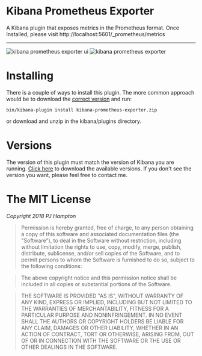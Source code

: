 # Kibana Prometheus Exporter

A Kibana plugin that exposes metrics in the Prometheus format.
Once Installed, please visit http://localhost:5601/_prometheus/metrics

---

<img src="https://raw.githubusercontent.com/pjhampton/kibana-prometheus-exporter/master/screenshots/kibana_ui.png" alt="kibana prometheus exporter ui">

<img src="https://raw.githubusercontent.com/pjhampton/kibana-prometheus-exporter/master/screenshots/kibana_prometheus.png" alt="kibana prometheus exporter">

# Installing

There is a couple of ways to install this plugin. The more common approach would be to download the [correct version](#versions) and run:

```
bin/kibana-plugin install kibana-prometheus-exporter.zip
```

or download and unzip in the kibana/plugins directory.

# Versions

The version of this plugin must match the version of Kibana you are running. [Click here](https://github.com/pjhampton/kibana-prometheus-exporter/releases) to download the available versions. If you don't see the version you want, please feel free to contact me.

# The MIT License

*Copyright 2018 PJ Hampton*

> Permission is hereby granted, free of charge, to any person obtaining a copy of this software and associated documentation files (the "Software"), to deal in the Software without restriction, including without limitation the rights to use, copy, modify, merge, publish, distribute, sublicense, and/or sell copies of the Software, and to permit persons to whom the Software is furnished to do so, subject to the following conditions:

> The above copyright notice and this permission notice shall be included in all copies or substantial portions of the Software.

> THE SOFTWARE IS PROVIDED "AS IS", WITHOUT WARRANTY OF ANY KIND, EXPRESS OR IMPLIED, INCLUDING BUT NOT LIMITED TO THE WARRANTIES OF MERCHANTABILITY, FITNESS FOR A PARTICULAR PURPOSE AND NONINFRINGEMENT. IN NO EVENT SHALL THE AUTHORS OR COPYRIGHT HOLDERS BE LIABLE FOR ANY CLAIM, DAMAGES OR OTHER LIABILITY, WHETHER IN AN ACTION OF CONTRACT, TORT OR OTHERWISE, ARISING FROM, OUT OF OR IN CONNECTION WITH THE SOFTWARE OR THE USE OR OTHER DEALINGS IN THE SOFTWARE.